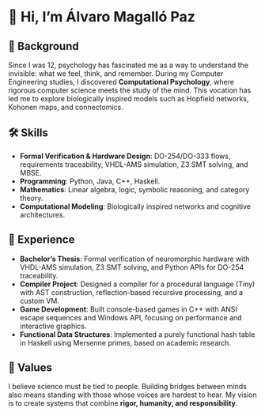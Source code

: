 # 👋 Hi, I’m Álvaro Magalló Paz

## 🌱 Background  
Since I was 12, psychology has fascinated me as a way to understand the invisible: what we feel, think, and remember. During my Computer Engineering studies, I discovered **Computational Psychology**, where rigorous computer science meets the study of the mind. This vocation has led me to explore biologically inspired models such as Hopfield networks, Kohonen maps, and connectomics.  

## 🛠 Skills  
- **Formal Verification & Hardware Design**: DO-254/DO-333 flows, requirements traceability, VHDL-AMS simulation, Z3 SMT solving, and MBSE.  
- **Programming**: Python, Java, C++, Haskell.  
- **Mathematics**: Linear algebra, logic, symbolic reasoning, and category theory.  
- **Computational Modeling**: Biologically inspired networks and cognitive architectures.  

## 🚀 Experience  
- **Bachelor’s Thesis**: Formal verification of neuromorphic hardware with VHDL-AMS simulation, Z3 SMT solving, and Python APIs for DO-254 traceability.  
- **Compiler Project**: Designed a compiler for a procedural language (Tiny) with AST construction, reflection-based recursive processing, and a custom VM.  
- **Game Development**: Built console-based games in C++ with ANSI escape sequences and Windows API, focusing on performance and interactive graphics.  
- **Functional Data Structures**: Implemented a purely functional hash table in Haskell using Mersenne primes, based on academic research.  

## 🤝 Values  
I believe science must be tied to people. Building bridges between minds also means standing with those whose voices are hardest to hear. My vision is to create systems that combine **rigor, humanity, and responsibility**.
